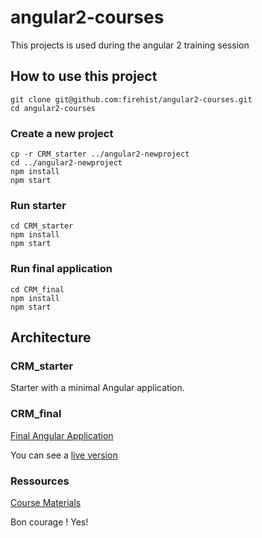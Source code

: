 # angular2-courses

This projects is used during the angular 2 training session

## How to use this project

```
git clone git@github.com:firehist/angular2-courses.git
cd angular2-courses
```

### Create a new project

```
cp -r CRM_starter ../angular2-newproject
cd ../angular2-newproject
npm install
npm start
```

### Run starter

```
cd CRM_starter
npm install
npm start
```

### Run final application

```
cd CRM_final
npm install
npm start
```


## Architecture

### CRM_starter

Starter with a minimal Angular application.

### CRM_final

[Final Angular Application](CRM_final/README.md)

You can see a [live version](https://goo.gl/MUXbSA)

### Ressources

[Course Materials](Ressources/README.md)

Bon courage !
Yes!
